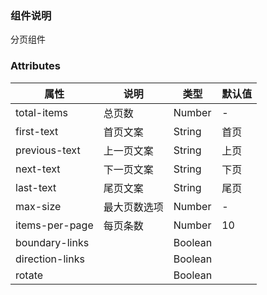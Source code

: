 ### 组件说明

分页组件

### Attributes

| 属性         | 说明             | 类型    | 默认值 |
| ------------ | ---------------- | ------------ | ------------ |
| total-items | 总页数 | Number | - |
| first-text | 首页文案 | String | 首页 |
| previous-text | 上一页文案 | String | 上页 |
| next-text | 下一页文案 | String | 下页 |
| last-text | 尾页文案 | String | 尾页 |
| max-size | 最大页数选项 | Number | - |
| items-per-page | 每页条数 | Number | 10 |
| boundary-links |  | Boolean |  |
| direction-links |  | Boolean |  |
| rotate |  | Boolean |  |